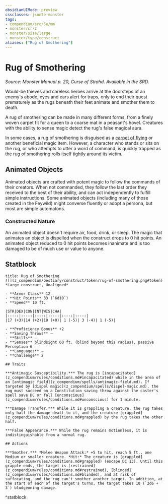 ```yaml
---
obsidianUIMode: preview
cssclasses: json5e-monster
tags:
- compendium/src/5e/mm
- monster/cr/2
- monster/size/large
- monster/type/construct
aliases: ["Rug of Smothering"]
---
```

# Rug of Smothering
*Source: Monster Manual p. 20, Curse of Strahd. Available in the SRD.*  

Would-be thieves and careless heroes arrive at the doorsteps of an enemy's abode, eyes and ears alert for traps, only to end their quest prematurely as the rugs beneath their feet animate and smother them to death.

A rug of smothering can be made in many different forms, from a finely woven carpet fit for a queen to a coarse mat in a peasant's hovel. Creatures with the ability to sense magic detect the rug's false magical aura.

In some cases, a rug of smothering is disguised as a [carpet of flying](z_compendium/items/carpet-of-flying.md) or another beneficial magic item. However, a character who stands or sits on the rug, or who attempts to utter a word of command, is quickly trapped as the rug of smothering rolls itself tightly around its victim.

## Animated Objects

Animated objects are crafted with potent magic to follow the commands of their creators. When not commanded, they follow the last order they received to the best of their ability, and can act independently to fulfill simple instructions. Some animated objects (including many of those created in the Feywild) might converse fluently or adopt a persona, but most are simple automatons.

### Constructed Nature

An animated object doesn't require air, food, drink, or sleep. The magic that animates an object is dispelled when the construct drops to 0 hit points. An animated object reduced to 0 hit points becomes inanimate and is too damaged to be of much use or value to anyone.

## Statblock

```ad-statblock
title: Rug of Smothering
![](z_compendium/bestiary/construct/token/rug-of-smothering.png#token)
*Large construct, Unaligned*

- **Armor Class** 12 
- **Hit Points** 33 (`6d10`)
- **Speed** 10 ft.

|STR|DEX|CON|INT|WIS|CHA|
|:---:|:---:|:---:|:---:|:---:|:---:|
|17 (+3)|14 (+2)|10 (+0)| 1 (-5)| 3 (-4)| 1 (-5)|

- **Proficiency Bonus** +2
- **Saving Throws** ⏤
- **Skills** ⏤
- **Senses** blindsight 60 ft. (blind beyond this radius), passive Perception 6
- **Languages** —
- **Challenge** 2

## Traits

***Antimagic Susceptibility.*** The rug is [incapacitated](z_compendium/rules/conditions.md#incapacitated) while in the area of an [antimagic field](z_compendium/spells/antimagic-field.md). If targeted by [dispel magic](z_compendium/spells/dispel-magic.md), the rug must succeed on a Constitution saving throw against the caster's spell save DC or fall [unconscious](z_compendium/rules/conditions.md#unconscious) for 1 minute.

***Damage Transfer.*** While it is grappling a creature, the rug takes only half the damage dealt to it, and the creature [grappled](z_compendium/rules/conditions.md#grappled) by the rug takes the other half.

***False Appearance.*** While the rug remains motionless, it is indistinguishable from a normal rug.

## Actions

***Smother.*** *Melee Weapon Attack:* +5 to hit, reach 5 ft., one Medium or smaller creature. *Hit:* The creature is [grappled](z_compendium/rules/conditions.md#grappled) (escape DC 13). Until this grapple ends, the target is [restrained](z_compendium/rules/conditions.md#restrained), [blinded](z_compendium/rules/conditions.md#blinded), and at risk of suffocating, and the rug can't smother another target. In addition, at the start of each of the target's turns, the target takes 10 (`2d6 + 3`) bludgeoning damage.
```
^statblock
